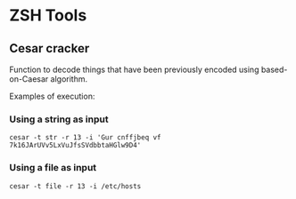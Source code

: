 

# ZSH Tools

## Cesar cracker
Function to decode things that have been previously encoded using based-on-Caesar algorithm.

Examples of execution:

### Using a string as input
```
cesar -t str -r 13 -i 'Gur cnffjbeq vf 7k16JArUVv5LxVuJfsSVdbbtaHGlw9D4'
```

### Using a file as input
```
cesar -t file -r 13 -i /etc/hosts

```
